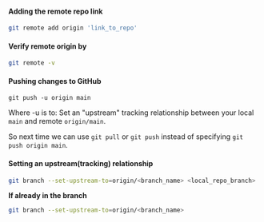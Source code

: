 
#### Adding the remote repo link
```bash
git remote add origin 'link_to_repo'
```

#### Verify remote origin by
```bash
git remote -v
```

#### Pushing changes to GitHub
```shell
git push -u origin main
```

Where -u is to: Set an "upstream" tracking relationship between your local `main` and remote `origin/main`.

So next time we can use `git pull` or `git push` instead of specifying `git push origin main`.

#### Setting an upstream(tracking) relationship

```bash
git branch --set-upstream-to=origin/<branch_name> <local_repo_branch>
```

**If already in the branch**

```bash
git branch --set-upstream-to=origin/<branch_name>
```
